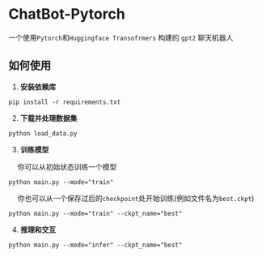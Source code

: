 # ChatBot-Pytorch
一个使用`Pytorch`和`Huggingface Transofrmers` 构建的 `gpt2` 聊天机器人


## 如何使用
1. **安装依赖库**
```
pip install -r requirements.txt
```
2. **下载并处理数据集**
```
python load_data.py
```
3. **训练模型**

  &emsp; 你可以从初始状态训练一个模型
```
python main.py --mode="train"
```

  &emsp; 你也可以从一个保存过后的`checkpoint`处开始训练(例如文件名为`best.ckpt`)
```
python main.py --mode="train" --ckpt_name="best"
```
4. **推理和交互**
```
python main.py --mode="infer" --ckpt_name="best"
```
